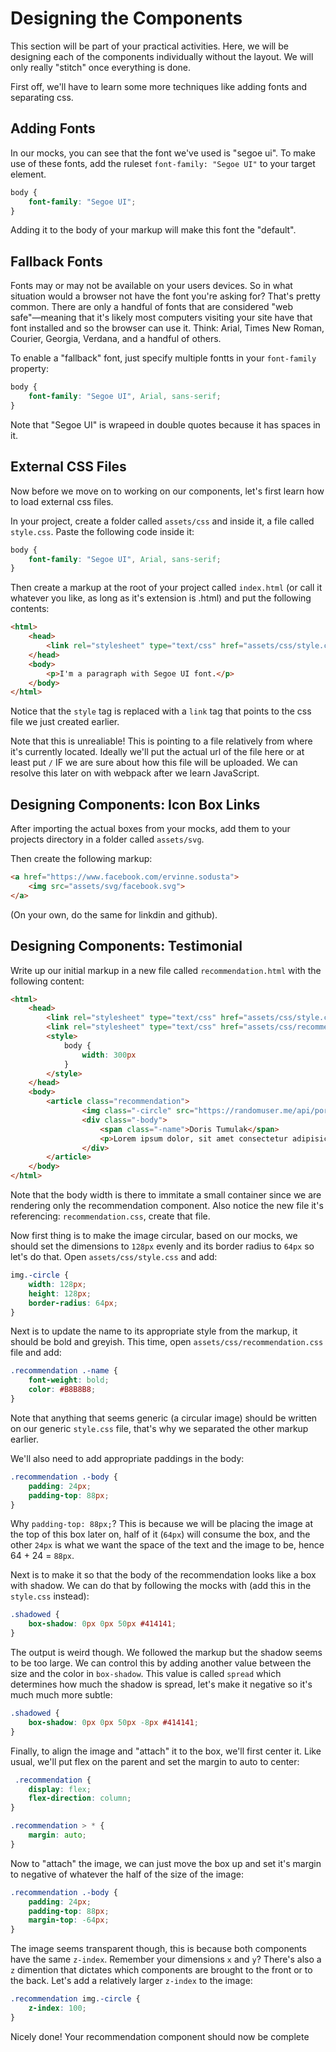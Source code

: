 # Designing the Components

This section will be part of your practical activities. Here, we will be designing each of the components individually without the layout. We will only really "stitch" once everything is done.

First off, we'll have to learn some more techniques like adding fonts and separating css.

## Adding Fonts

In our mocks, you can see that the font we've used is "segoe ui". To make use of these fonts, add the ruleset `font-family: "Segoe UI"` to your target element.

```css
body {
    font-family: "Segoe UI";
}
```

Adding it to the body of your markup will make this font the "default".

## Fallback Fonts

Fonts may or may not be available on your users devices. So in what situation would a browser not have the font you're asking for? That's pretty common. There are only a handful of fonts that are considered "web safe"—meaning that it's likely most computers visiting your site have that font installed and so the browser can use it. Think: Arial, Times New Roman, Courier, Georgia, Verdana, and a handful of others.

To enable a "fallback" font, just specify multiple fontts in your `font-family` property:

```css
body {
    font-family: "Segoe UI", Arial, sans-serif;
}
```

Note that "Segoe UI" is wrapeed in double quotes because it has spaces in it.

## External CSS Files

Now before we move on to working on our components, let's first learn how to load external css files.

In your project, create a folder called `assets/css` and inside it, a file called `style.css`. Paste the following code inside it:

```css
body {
    font-family: "Segoe UI", Arial, sans-serif;
}
```

Then create a markup at the root of your project called `index.html` (or call it whatever you like, as long as it's extension is .html) and put the following contents:

```html
<html>
    <head>
        <link rel="stylesheet" type="text/css" href="assets/css/style.css">
    </head>
    <body>
        <p>I'm a paragraph with Segoe UI font.</p>
    </body>
</html>
```

Notice that the `style` tag is replaced with a `link` tag that points to the css file we just created earlier.

Note that this is unrealiable! This is pointing to a file relatively from where it's currently located. Ideally we'll put the actual url of the file here or at least put `/` IF we are sure about how this file will be uploaded. We can resolve this later on with webpack after we learn JavaScript.

## Designing Components: Icon Box Links

After importing the actual boxes from your mocks, add them to your projects directory in a folder called `assets/svg`.

Then create the following markup:

```html
<a href="https://www.facebook.com/ervinne.sodusta">
    <img src="assets/svg/facebook.svg">
</a>
```

(On your own, do the same for linkdin and github).

## Designing Components: Testimonial

Write up our initial markup in a new file called `recommendation.html` with the following content:

```html
<html>
    <head>
        <link rel="stylesheet" type="text/css" href="assets/css/style.css">
        <link rel="stylesheet" type="text/css" href="assets/css/recommendation.css">
        <style>
            body {
                width: 300px
            }
        </style>
    </head>
    <body>
        <article class="recommendation">
                <img class="-circle" src="https://randomuser.me/api/portraits/women/60.jpg" alt="Profile Image">
                <div class="-body">
                    <span class="-name">Doris Tumulak</span>
                    <p>Lorem ipsum dolor, sit amet consectetur adipisicing elit. Necessitatibus animi nemo atque commodi explicabo! Doloribus nobis magnam est nesciunt illum inventore adipisci enim autem minus fugiat eos, corrupti, quia rem.</p>
                </div>
        </article>
    </body>
</html>
```

Note that the body width is there to immitate a small container since we are rendering only the recommendation component. Also notice the new file it's referencing: `recommendation.css`, create that file.

Now first thing is to make the image circular, based on our mocks, we should set the dimensions to `128px` evenly and its border radius to `64px` so let's do that. Open `assets/css/style.css` and add:

```css
img.-circle {
    width: 128px;
    height: 128px;
    border-radius: 64px;
}
```

Next is to update the name to its appropriate style from the markup, it should be bold and greyish. This time, open `assets/css/recommendation.css` file and add:

```css
.recommendation .-name {
    font-weight: bold;
    color: #B8B8B8;
}
```

Note that anything that seems generic (a circular image) should be written on our generic `style.css` file, that's why we separated the other markup earlier.

We'll also need to add appropriate paddings in the body:

```css
.recommendation .-body {
    padding: 24px;
    padding-top: 88px;
}
```

Why `padding-top: 88px;`? This is because we will be placing the image at the top of this box later on, half of it (`64px`) will consume the box, and the other `24px` is what we want the space of the text and the image to be, hence 64 + 24 = `88px`.

Next is to make it so that the body of the recommendation looks like a box with shadow. We can do that by following the mocks with (add this in the `style.css` instead):

```css
.shadowed {
    box-shadow: 0px 0px 50px #414141;
}
```

The output is weird though. We followed the markup but the shadow seems to be too large. We can control this by adding another value between the size and the color in `box-shadow`. This value is called `spread` which determines how much the shadow is spread, let's make it negative so it's much much more subtle:

```css
.shadowed {
    box-shadow: 0px 0px 50px -8px #414141;
}
```

Finally, to align the image and "attach" it to the box, we'll first center it. Like usual, we'll put flex on the parent and set the margin to auto to center:

```css
 .recommendation {
    display: flex;
    flex-direction: column;
}

.recommendation > * {
    margin: auto;
}
```

Now to "attach" the image, we can just move the box up and set it's margin to negative of whatever the half of the size of the image:

```css
.recommendation .-body {
    padding: 24px;
    padding-top: 88px;
    margin-top: -64px;
}
```

The image seems transparent though, this is because both components have the same `z-index`. Remember your dimensions `x` and `y`? There's also a `z` dimention that dictates which components are brought to the front or to the back. Let's add a relatively larger `z-index` to the image:

```css
.recommendation img.-circle {
    z-index: 100;
}
```

Nicely done! Your recommendation component should now be complete

